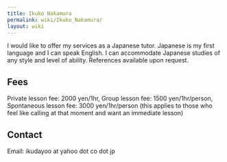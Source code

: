 ```yaml
---
title: Ikuko Nakamura
permalink: wiki/Ikuko_Nakamura/
layout: wiki
---
```


I would like to offer my services as a Japanese tutor. Japanese is my
first language and I can speak English. I can accommodate Japanese
studies of any style and level of ability. References available upon
request.

Fees
----

Private lesson fee: 2000 yen/1hr, Group lesson fee: 1500 yen/1hr/person,
Spontaneous lesson fee: 3000 yen/1hr/person (this applies to those who
feel like calling at that moment and want an immediate lesson)

Contact
-------

Email: ikudayoo at yahoo dot co dot jp
